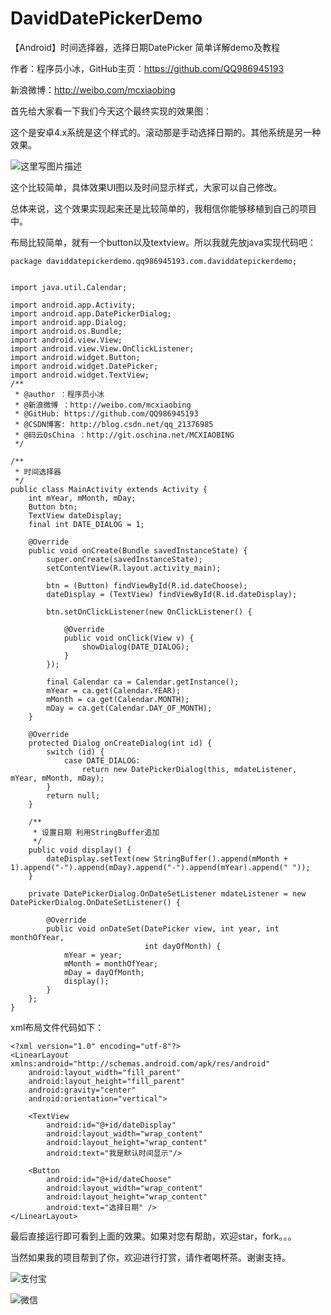 # DavidDatePickerDemo
【Android】时间选择器，选择日期DatePicker 简单详解demo及教程

作者：程序员小冰，GitHub主页：https://github.com/QQ986945193 

新浪微博：http://weibo.com/mcxiaobing 

首先给大家看一下我们今天这个最终实现的效果图： 

这个是安卓4.x系统是这个样式的。滚动那是手动选择日期的。其他系统是另一种效果。

![这里写图片描述](http://plblqapuw.bkt.clouddn.com/DavidDatePickerDemo.gif)

这个比较简单，具体效果UI图以及时间显示样式，大家可以自己修改。

总体来说，这个效果实现起来还是比较简单的，我相信你能够移植到自己的项目中。

布局比较简单，就有一个button以及textview。所以我就先放java实现代码吧：

```
package daviddatepickerdemo.qq986945193.com.daviddatepickerdemo;


import java.util.Calendar;

import android.app.Activity;
import android.app.DatePickerDialog;
import android.app.Dialog;
import android.os.Bundle;
import android.view.View;
import android.view.View.OnClickListener;
import android.widget.Button;
import android.widget.DatePicker;
import android.widget.TextView;
/**
 * @author ：程序员小冰
 * @新浪微博 ：http://weibo.com/mcxiaobing
 * @GitHub: https://github.com/QQ986945193
 * @CSDN博客: http://blog.csdn.net/qq_21376985
 * @码云OsChina ：http://git.oschina.net/MCXIAOBING
 */

/**
 * 时间选择器
 */
public class MainActivity extends Activity {
    int mYear, mMonth, mDay;
    Button btn;
    TextView dateDisplay;
    final int DATE_DIALOG = 1;

    @Override
    public void onCreate(Bundle savedInstanceState) {
        super.onCreate(savedInstanceState);
        setContentView(R.layout.activity_main);

        btn = (Button) findViewById(R.id.dateChoose);
        dateDisplay = (TextView) findViewById(R.id.dateDisplay);

        btn.setOnClickListener(new OnClickListener() {

            @Override
            public void onClick(View v) {
                showDialog(DATE_DIALOG);
            }
        });

        final Calendar ca = Calendar.getInstance();
        mYear = ca.get(Calendar.YEAR);
        mMonth = ca.get(Calendar.MONTH);
        mDay = ca.get(Calendar.DAY_OF_MONTH);
    }

    @Override
    protected Dialog onCreateDialog(int id) {
        switch (id) {
            case DATE_DIALOG:
                return new DatePickerDialog(this, mdateListener, mYear, mMonth, mDay);
        }
        return null;
    }

    /**
     * 设置日期 利用StringBuffer追加
     */
    public void display() {
        dateDisplay.setText(new StringBuffer().append(mMonth + 1).append("-").append(mDay).append("-").append(mYear).append(" "));
    }

    private DatePickerDialog.OnDateSetListener mdateListener = new DatePickerDialog.OnDateSetListener() {

        @Override
        public void onDateSet(DatePicker view, int year, int monthOfYear,
                              int dayOfMonth) {
            mYear = year;
            mMonth = monthOfYear;
            mDay = dayOfMonth;
            display();
        }
    };
}
```
xml布局文件代码如下：

```
<?xml version="1.0" encoding="utf-8"?>
<LinearLayout xmlns:android="http://schemas.android.com/apk/res/android"
    android:layout_width="fill_parent"
    android:layout_height="fill_parent"
    android:gravity="center"
    android:orientation="vertical">

    <TextView
        android:id="@+id/dateDisplay"
        android:layout_width="wrap_content"
        android:layout_height="wrap_content"
        android:text="我是默认时间显示"/>

    <Button
        android:id="@+id/dateChoose"
        android:layout_width="wrap_content"
        android:layout_height="wrap_content"
        android:text="选择日期" />
</LinearLayout>

```
最后直接运行即可看到上面的效果。如果对您有帮助，欢迎star，fork。。。

当然如果我的项目帮到了你，欢迎进行打赏，请作者喝杯茶。谢谢支持。

![支付宝](http://plblqapuw.bkt.clouddn.com/alipay_low.jpg)

![微信](http://plblqapuw.bkt.clouddn.com/wechat_low.jpg)

